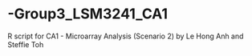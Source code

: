 # -Group3_LSM3241_CA1
R script for CA1 - Microarray Analysis (Scenario 2) by Le Hong Anh and Steffie Toh
